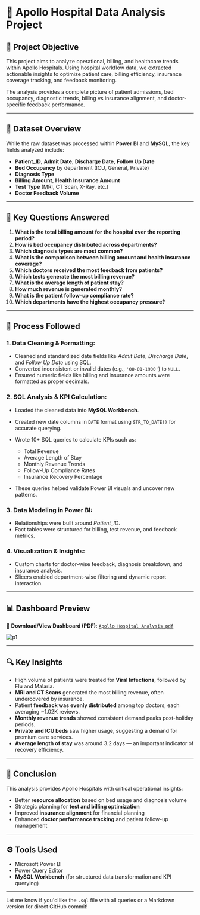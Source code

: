# 🏥 Apollo Hospital Data Analysis Project

## 🧠 Project Objective

This project aims to analyze operational, billing, and healthcare trends within Apollo Hospitals. Using hospital workflow data, we extracted actionable insights to optimize patient care, billing efficiency, insurance coverage tracking, and feedback monitoring.

The analysis provides a complete picture of patient admissions, bed occupancy, diagnostic trends, billing vs insurance alignment, and doctor-specific feedback performance.

---

## 📁 Dataset Overview

While the raw dataset was processed within **Power BI** and **MySQL**, the key fields analyzed include:

* **Patient\_ID**, **Admit Date**, **Discharge Date**, **Follow Up Date**
* **Bed Occupancy** by department (ICU, General, Private)
* **Diagnosis Type**
* **Billing Amount**, **Health Insurance Amount**
* **Test Type** (MRI, CT Scan, X-Ray, etc.)
* **Doctor Feedback Volume**

---

## 📌 Key Questions Answered

1. **What is the total billing amount for the hospital over the reporting period?**
2. **How is bed occupancy distributed across departments?**
3. **Which diagnosis types are most common?**
4. **What is the comparison between billing amount and health insurance coverage?**
5. **Which doctors received the most feedback from patients?**
6. **Which tests generate the most billing revenue?**
7. **What is the average length of patient stay?**
8. **How much revenue is generated monthly?**
9. **What is the patient follow-up compliance rate?**
10. **Which departments have the highest occupancy pressure?**

---

## 🔄 Process Followed

### 1. **Data Cleaning & Formatting**:

* Cleaned and standardized date fields like *Admit Date*, *Discharge Date*, and *Follow Up Date* using SQL.
* Converted inconsistent or invalid dates (e.g., `'00-01-1900'`) to `NULL`.
* Ensured numeric fields like billing and insurance amounts were formatted as proper decimals.

### 2. **SQL Analysis & KPI Calculation**:

* Loaded the cleaned data into **MySQL Workbench**.
* Created new date columns in `DATE` format using `STR_TO_DATE()` for accurate querying.
* Wrote 10+ SQL queries to calculate KPIs such as:

  * Total Revenue
  * Average Length of Stay
  * Monthly Revenue Trends
  * Follow-Up Compliance Rates
  * Insurance Recovery Percentage
* These queries helped validate Power BI visuals and uncover new patterns.

### 3. **Data Modeling in Power BI**:

* Relationships were built around *Patient\_ID*.
* Fact tables were structured for billing, test revenue, and feedback metrics.

### 4. **Visualization & Insights**:

* Custom charts for doctor-wise feedback, diagnosis breakdown, and insurance analysis.
* Slicers enabled department-wise filtering and dynamic report interaction.

---

## 📊 Dashboard Preview

📎 **Download/View Dashboard (PDF)**: [`Apollo Hospital Analysis.pdf`](./Apollo%20Hospital%20Analysis.pdf)

![p1](https://github.com/user-attachments/assets/411e58ea-bf10-4717-b1e9-32dbc1b5e708)

---

## 🔍 Key Insights

* High volume of patients were treated for **Viral Infections**, followed by Flu and Malaria.
* **MRI and CT Scans** generated the most billing revenue, often undercovered by insurance.
* Patient **feedback was evenly distributed** among top doctors, each averaging \~1.02K reviews.
* **Monthly revenue trends** showed consistent demand peaks post-holiday periods.
* **Private and ICU beds** saw higher usage, suggesting a demand for premium care services.
* **Average length of stay** was around 3.2 days — an important indicator of recovery efficiency.

---

## 🧾 Conclusion

This analysis provides Apollo Hospitals with critical operational insights:

* Better **resource allocation** based on bed usage and diagnosis volume
* Strategic planning for **test and billing optimization**
* Improved **insurance alignment** for financial planning
* Enhanced **doctor performance tracking** and patient follow-up management

---

## ⚙️ Tools Used

* Microsoft Power BI
* Power Query Editor
* **MySQL Workbench** (for structured data transformation and KPI querying)

---

Let me know if you'd like the `.sql` file with all queries or a Markdown version for direct GitHub commit!
